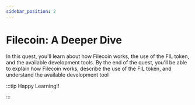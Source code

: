 ```yaml
---
sidebar_position: 2
---
```


# Filecoin: A Deeper Dive

In this quest, you'll learn about how Filecoin works, the use of the FIL token, and the available development tools. By the end of the quest, you'll be able to explain how Filecoin works, describe the use of the FIL token, and understand the available development tool

:::tip Happy Learning!!

<QuestButton text="Go To Quest" link="https://app.stackup.dev/campaign_page/decentralizing-storage-for-web3-with-filecoin" />

:::
